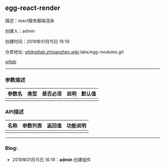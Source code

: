## egg-react-render

描述：react服务器端渲染

创建人：admin

创建时间：2019年01月15日 16:19

仓库地址: git@gitlab.zhinanzhen.wiki:labs/egg-modules.git

[gitlab](http://gitlab.zhinanzhen.wiki/labs/egg-modules)

-----------

### 参数描述

| 参数名 | 类型 | 是否必须 | 说明 | 默认值 |
| --- | --- | ---- | --- | --- |
|     |     |      |     |     |

### API描述

| 名称  | 参数列表 | 返回值 | 功能说明 |
| --- | ---- | --- | ---- |
|     |      |     |      |

-----------

### Blog:

- 2019年01月15日 16:19：**admin** 创建组件
